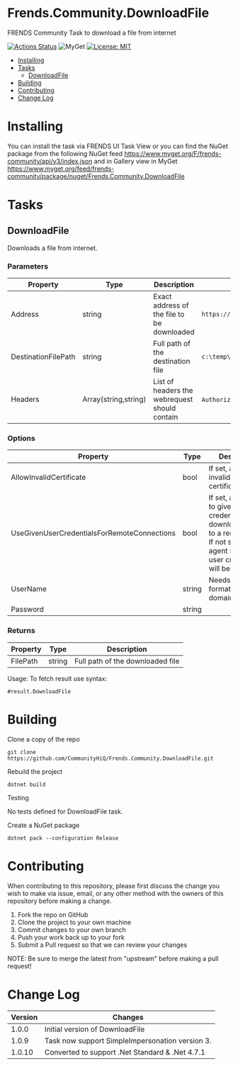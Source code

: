 # Frends.Community.DownloadFile

FRENDS Community Task to download a file from internet

[![Actions Status](https://github.com/CommunityHiQ/Frends.Community.DownloadFile/workflows/PackAndPushAfterMerge/badge.svg)](https://github.com/CommunityHiQ/Frends.Community.DownloadFile/actions) ![MyGet](https://img.shields.io/myget/frends-community/v/Frends.Community.DownloadFile) [![License: MIT](https://img.shields.io/badge/License-MIT-yellow.svg)](https://opensource.org/licenses/MIT) 

- [Installing](#installing)
- [Tasks](#tasks)
     - [DownloadFile](#DownloadFile)
- [Building](#building)
- [Contributing](#contributing)
- [Change Log](#change-log)

# Installing

You can install the task via FRENDS UI Task View or you can find the NuGet package from the following NuGet feed
https://www.myget.org/F/frends-community/api/v3/index.json and in Gallery view in MyGet https://www.myget.org/feed/frends-community/package/nuget/Frends.Community.DownloadFile

# Tasks

## DownloadFile

Downloads a file from internet.

### Parameters

| Property            |  Type               | Description                                   | Example                     |
|---------------------|---------------------|-----------------------------------------------|-----------------------------|
| Address             | string              | Exact address of the file to be downloaded    | `https://api.github.com/repos/foo/bar/zipball` |
| DestinationFilePath | string              | Full path of the destination file             | `c:\temp\foo.txt`           |
| Headers             | Array(string,string)| List of headers the webrequest should contain | `Authorization token` `xxx` |

### Options

| Property                                    | Type           | Description                                    | Example                   |
|---------------------------------------------|----------------|------------------------------------------------|---------------------------|
| AllowInvalidCertificate                     | bool           | If set, allows invalid SSL certificates
| UseGivenUserCredentialsForRemoteConnections | bool           | If set, allows you to give the user credentials when downloading file to a remote host. If not set, the agent service user credentials will be used.| |
| UserName                                    | string         | Needs to be of format domain\username | `example\Admin` |
| Password                                    | string         | | |

### Returns

| Property        | Type     | Description                      |
|-----------------|----------|----------------------------------|
| FilePath        | string   | Full path of the downloaded file|

Usage:
To fetch result use syntax:

`#result.DownloadFile`

# Building

Clone a copy of the repo

`git clone https://github.com/CommunityHiQ/Frends.Community.DownloadFile.git`

Rebuild the project

`dotnet build`

Testing

No tests defined for DownloadFile task.

Create a NuGet package

`dotnet pack --configuration Release`

# Contributing
When contributing to this repository, please first discuss the change you wish to make via issue, email, or any other method with the owners of this repository before making a change.

1. Fork the repo on GitHub
2. Clone the project to your own machine
3. Commit changes to your own branch
4. Push your work back up to your fork
5. Submit a Pull request so that we can review your changes

NOTE: Be sure to merge the latest from "upstream" before making a pull request!

# Change Log

| Version | Changes                                         |
| --------| ------------------------------------------------|
| 1.0.0   | Initial version of DownloadFile                 |
| 1.0.9   | Task now support SimpleImpersonation version 3. |
| 1.0.10  | Converted to support .Net Standard & .Net 4.7.1 |
